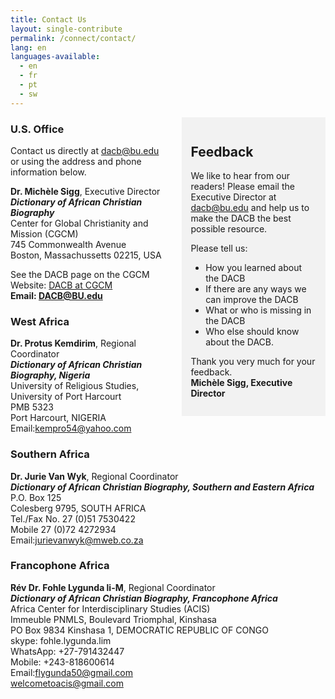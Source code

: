 ```yaml
---
title: Contact Us
layout: single-contribute
permalink: /connect/contact/
lang: en
languages-available:                         
  - en
  - fr
  - pt
  - sw
---
```

<div class="feedback" style="display: block; float: right; width: 40%; padding: 1em; margin: 0 0 20px 20px; background-color: #f2f2f2;" markdown="1">

## Feedback
We like to hear from our readers! Please email the Executive Director at [dacb@bu.edu](mailto:dacb@bu.edu) and help us to make the DACB the best possible resource.  

Please tell us:  
* How you learned about the DACB
* If there are any ways we can improve the DACB
* What or who is missing in the DACB
* Who else should know about the DACB.  

Thank you very much for your feedback.   
**Michèle Sigg, Executive Director**  

</div>

### U.S. Office

Contact us directly at [dacb@bu.edu](mailto:dacb@bu.edu) or using the address and phone information below.  

**Dr. Michèle Sigg**, Executive Director  
**_Dictionary of African Christian Biography_**  
Center for Global Christianity and Mission (CGCM)  
745 Commonwealth Avenue  
Boston, Massachussetts 02215, USA  

See the DACB page on the CGCM Website: [DACB at CGCM](http://www.bu.edu/cgcm/digital-projects/)  
**Email: [DACB@BU.edu](mailto:dacb@bu.edu)**  


### West Africa  

**Dr. Protus Kemdirim**, Regional Coordinator  
**_Dictionary of African Christian Biography, Nigeria_**  
University of Religious Studies, University of Port Harcourt  
PMB 5323  
Port Harcourt, NIGERIA  
Email:[kempro54@yahoo.com](mailto:kempro54@yahoo.com)  

### Southern Africa  

**Dr. Jurie Van Wyk**, Regional Coordinator  
**_Dictionary of African Christian Biography, Southern and Eastern Africa_**  
P.O. Box 125  
Colesberg 9795, SOUTH AFRICA  
Tel./Fax No. 27 (0)51 7530422  
Mobile 27 (0)72 4272934  
Email:[jurievanwyk@mweb.co.za](mailto:jurievanwyk@mweb.co.za)  

### Francophone Africa  

**Rév Dr. Fohle Lygunda li-M**, Regional Coordinator  
**_Dictionary of African Christian Biography, Francophone Africa_**   
Africa Center for Interdisciplinary Studies (ACIS)  
Immeuble PNMLS, Boulevard Triomphal, Kinshasa  
PO Box 9834 Kinshasa 1, DEMOCRATIC REPUBLIC OF CONGO    
skype: fohle.lygunda.lim  
WhatsApp: +27-791432447  
Mobile: +243-818600614  
Email:[flygunda50@gmail.com](mailto:flygunda50@gmail.com "mailto:flygunda50@gmail.com")  
[welcometoacis@gmail.com](mailto:welcometoacis@gmail.com)   
